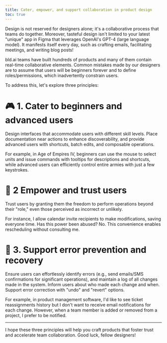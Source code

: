 ```yaml
---
title: Cater, empower, and support collaboration in product design
toc: true
---
```


Design is not reserved for designers alone; it's a collaborative process that teams do together. Moreover, tasteful design isn't limited to your latest "unique" app in Figma that leverages OpenAI's GPT-4 (large language model). It manifests itself every day, such as crafting emails, facilitating meetings, and writing blog posts!

bld.ai teams have built hundreds of products and many of them contain real-time collaborative elements. Common mistakes made by our designers are to assume that users will be beginners forever and to define roles/permissions, which inadvertently constrain users.

To address this, let's explore three principles:

# 🎮 1. Cater to beginners and advanced users

Design interfaces that accommodate users with different skill levels.
Place documentation near actions to enhance discoverability, and provide advanced users with shortcuts, batch edits, and composable operations.

For example, in Age of Empires IV, beginners can use the mouse to select units and issue commands with tooltips for descriptions and shortcuts, while advanced users can efficiently control entire armies with just a few keystrokes.

# 🚀 2 Empower and trust users

Trust users by granting them the freedom to perform operations beyond their "role," even those perceived as incorrect or unlikely.

For instance, I allow calendar invite recipients to make modifications, saving everyone time. Has this power been abused? No. This convenience enables rescheduling without consulting me.

# 🔧 3. Support error prevention and recovery

Ensure users can effortlessly identify errors (e.g., send emails/SMS confirmations for significant operations), and maintain a log of all changes made in the system.
Inform users about who made each change and when.
Support error correction with "undo" and "revert" options.

For example, in product management software, I'd like to see ticket reassignments history but I don't want to receive email notifications for each change.
However, when a team member is added or removed from a project, I prefer to be notified.

---

I hope these three principles will help you craft products that foster trust and accelerate team collaboration. Good luck, fellow designers!
